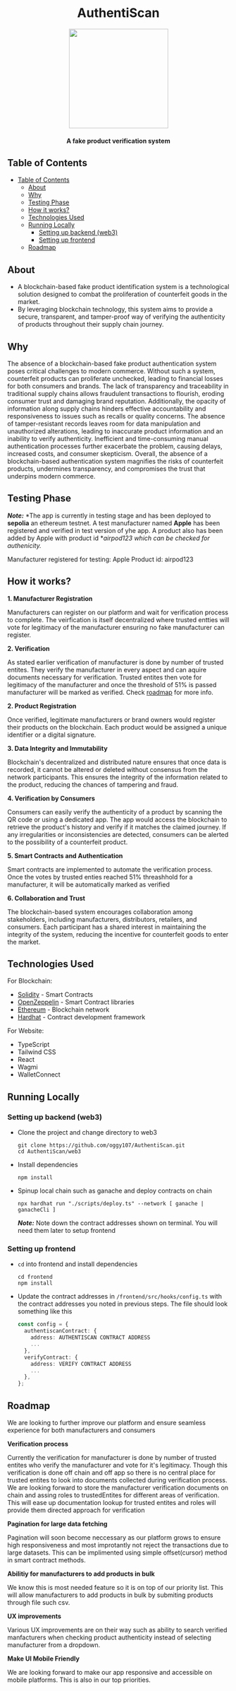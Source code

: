 <h1 align="center">AuthentiScan</h1>


<p align="center">
  <img src="https://github.com/oggy107/AuthentiScan/blob/master/frontend/src/assets/logo.svg?raw=true" width="225px">
</p>


<h4 align="center">A fake product verification system</h4>

## Table of Contents
- [Table of Contents](#table-of-contents)
  - [About](#about)
  - [Why](#why)
  - [Testing Phase](#testing-phase)
  - [How it works?](#how-it-works)
  - [Technologies Used](#technologies-used)
  - [Running Locally](#running-locally)
    - [Setting up backend (web3)](#setting-up-backend-web3)
    - [Setting up frontend](#setting-up-frontend)
  - [Roadmap](#roadmap)

## About
- A blockchain-based fake product identification system is a technological solution designed to combat the proliferation of counterfeit goods in the market.
- By leveraging blockchain technology, this system aims to provide a secure, transparent, and tamper-proof way of verifying the authenticity of products throughout their supply chain journey.

## Why

The absence of a blockchain-based fake product authentication system poses critical challenges to modern commerce. Without such a system, counterfeit products can proliferate unchecked, leading to financial losses for both consumers and brands. The lack of transparency and traceability in traditional supply chains allows fraudulent transactions to flourish, eroding consumer trust and damaging brand reputation. Additionally, the opacity of information along supply chains hinders effective accountability and responsiveness to issues such as recalls or quality concerns. The absence of tamper-resistant records leaves room for data manipulation and unauthorized alterations, leading to inaccurate product information and an inability to verify authenticity. Inefficient and time-consuming manual authentication processes further exacerbate the problem, causing delays, increased costs, and consumer skepticism. Overall, the absence of a blockchain-based authentication system magnifies the risks of counterfeit products, undermines transparency, and compromises the trust that underpins modern commerce.

## Testing Phase

***Note:*** *The app is currently in testing stage and has been deployed to **sepolia** an ethereum testnet. A test manufacturer named **Apple** has been registered and verified in test version of yhe app. A product also has been added by Apple with product id ***airpod123* which can be checked for authenicity.*

Manufacturer registered for testing: Apple
Product id: airpod123

## How it works?

**1. Manufacturer Registration**

Manufacturers can register on our platform and wait for verification process to complete. The veirfication is itself decentralized where trusted entties will vote for legitimacy of the manufacturer ensuring no fake manufacturer can register.

**2. Verification**

As stated earlier verification of manufacturer is done by number of trusted entites. They verify the manufacturer in every aspect and can aquire documents necessary for verification.
Trusted entites then vote for legitimacy of the manufacturer and once the threshold of 51% is
passed manufacturer will be marked as verified. Check [roadmap](#roadmap) for more info.

**2. Product Registration**

Once verified, legitimate manufacturers or brand owners would register their products on the blockchain. Each product would be assigned a unique identifier or a digital signature.

**3. Data Integrity and Immutability**

Blockchain's decentralized and distributed nature ensures that once data is recorded, it cannot be altered or deleted without consensus from the network participants. This ensures the integrity of the information related to the product, reducing the chances of tampering and fraud.

**4. Verification by Consumers**

Consumers can easily verify the authenticity of a product by scanning the QR code or using a dedicated app. The app would access the blockchain to retrieve the product's history and verify if it matches the claimed journey. If any irregularities or inconsistencies are detected, consumers can be alerted to the possibility of a counterfeit product.

**5. Smart Contracts and Authentication**

Smart contracts are implemented to automate the verification process. Once the votes by trusted enties reached 51% threashhold for a manufacturer, it will be automatically marked as verified

**6. Collaboration and Trust**

The blockchain-based system encourages collaboration among stakeholders, including manufacturers, distributors, retailers, and consumers. Each participant has a shared interest in maintaining the integrity of the system, reducing the incentive for counterfeit goods to enter the market.

## Technologies Used
For Blockchain:
+ [Solidity](https://github.com/ethereum/solidity) - Smart Contracts
+ [OpenZeppelin](https://www.openzeppelin.com/) - Smart Contract libraries
+ [Ethereum](https://www.ethereum.org/) - Blockchain network
+ [Hardhat](https://hardhat.org/) - Contract development framework

For Website:
+ TypeScript
+ Tailwind CSS
+ React
+ Wagmi
+ WalletConnect

## Running Locally

### Setting up backend (web3)

- Clone the project and change directory to web3

    ```shell
    git clone https://github.com/oggy107/AuthentiScan.git
    cd AuthentiScan/web3
    ```

- Install dependencies

  ```shell
  npm install
  ```

- Spinup local chain such as ganache and deploy contracts on chain

  ```shell
  npx hardhat run "./scripts/deploy.ts" --network [ ganache | ganacheCli ]
  ```
  ***Note:*** Note down the contract addresses shown on terminal. You will need them later to setup frontend

### Setting up frontend

- `cd` into frontend and install dependencies

  ```shell 
  cd frontend
  npm install
  ```

- Update the contract addresses in `/frontend/src/hooks/config.ts` with the contract addresses you noted in previous steps. The file should look something like this
  ```typescript
  const config = {
    authentiscanContract: {
      address: AUTHENTISCAN CONTRACT ADDRESS
      ...
    },
    verifyContract: {
      address: VERIFY CONTRACT ADDRESS
      ...
    },
  };
  ```

## Roadmap

We are looking to further improve our platform and ensure seamless experience for both manufacturers and consumers

**Verification process**

Currently the verification for manufacturer is done by number of trusted entites who verify the manufacturer and vote for it's legitimacy. Though this verification is done off chain and off app so there is no central place for trusted entites to look into documents collected during verification process. We are looking forward to store the manufacturer verification documents on chain and assing roles to trustedEntites for different areas of verification. This will ease up documentation lookup for trusted entites and roles will provide them directed approach for verification

**Pagination for large data fetching**

Pagination will soon become neccessary as our platform grows to ensure high responsiveness and most improtantly not reject the transactions due to large datasets. This can be implimented using simple offset(cursor) method in smart contract methods.

**Abilitiy for manufacturers to add products in bulk**

We know this is most needed feature so it is on top of our priority list. This will allow manufacturers to add products in bulk by submiting products through file such csv.

**UX improvements**

Various UX improvements are on their way such as ability to search verified manfacturers when checking product authenticity instead of selecting manufacturer from a dropdown.

**Make UI Mobile Friendly**

We are looking forward to make our app responsive and accessible on mobile platforms. This is also in our top priorities.
